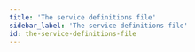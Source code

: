 ```yaml
---
title: 'The service definitions file'
sidebar_label: 'The service definitions file'
id: the-service-definitions-file
---
```

